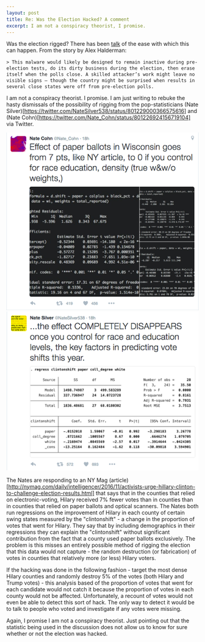 ```yaml
---
layout: post
title: Re: Was the Election Hacked? A comment
excerpt: I am not a conspiracy theorist, I promise.
---
```



Was the election rigged? There has been [talk](https://medium.com/@jhalderm/want-to-know-if-the-election-was-hacked-look-at-the-ballots-c61a6113b0ba#.ehjzgtk8k) of the ease with which this can happen. From the story by Alex Halderman:

    > This malware would likely be designed to remain inactive during pre-election tests, do its dirty business during the election, then erase itself when the polls close. A skilled attacker’s work might leave no visible signs — though the country might be surprised when results in several close states were off from pre-election polls.

I am not a conspiracy theorist. I promise. I am just writing to rebuke the hasty dismissals of the possibility of rigging from the pop-statisticians (Nate Silver)[https://twitter.com/NateSilver538/status/801229000366575616] and (Nate Cohn)[https://twitter.com/Nate_Cohn/status/801226924156719104] via Twitter.

![Cohn](./../images/cohn.tiff)
![Silver](./../images/silver.tiff)

The Nates are responding to an NY Mag (article)[http://nymag.com/daily/intelligencer/2016/11/activists-urge-hillary-clinton-to-challenge-election-results.html] that says that in the counties that relied on electronic-voting, Hilary received 7% fewer votes than in counties than in counties that relied on paper ballots and optical scanners. The Nates both run regressions on the improvement of Hilary in each county of certain swing states measured by the "clintonshift" - a change in the proportion of votes that went for Hilary. They say that by including demographics in their regressions they can explain the "clintonshift" without significant contribution from the fact that a county used paper ballots exclusively. The problem is this misses an entirely possible method of rigging the election that this data would not capture - the random destruction (or fabrication) of votes in counties that relatively more (or less) Hilary voters.

If the hacking was done in the following fashion - target the most dense Hilary counties and randomly destroy 5% of the votes (both Hilary and Trump votes) - this analysis based of the proportion of votes that went for each candidate would not catch it because the proportion of votes in each county would not be affected. Unfortunately, a recount of votes would not even be able to detect this sort of hack. The only way to detect it would be to talk to people who voted and investigate if any votes were missing.

Again, I promise I am not a conspiracy theorist. Just pointing out that the statistic being used in the discussion does not allow us to know for sure whether or not the election was hacked.




